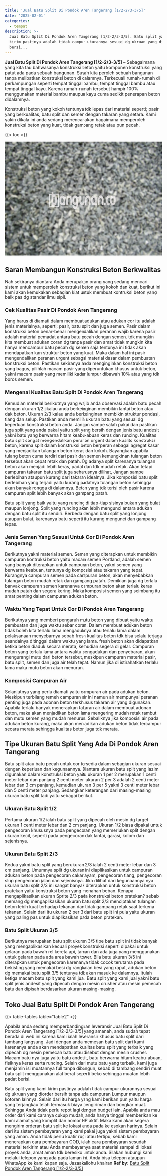 ```yaml
---
title: 'Jual Batu Split Di Pondok Aren Tangerang [1/2-2/3-3/5]'
date: '2025-02-01'
categories:
  - tempat
description: >-
  Jual Batu Split Di Pondok Aren Tangerang [1/2-2/3-3/5]. Batu split yang kami
  kirim pastinya adalah tidak campur ukurannya sesuai dg ukruan yang diorder
  bersi...
---
```


**Jual Batu Split Di Pondok Aren Tangerang \[1/2-2/3-3/5\]** – Sebagaimana yang kita tau bahwasanya konstruksi beton yaitu komponen konstruksi yang patut ada pada sebuah bangunan. Susah kita peroleh sebuah bangunan tanpa melibatkan konstruksi beton di dalamnya. Terkecuali rumah-rumah di perkampungan seperti tempat tinggal bambu, tempat tinggal bambu atau tempat tinggal kayu. Karena rumah-rumah tersebut hampir 100% menggunakan material bambu maupun kayu cuma sedikit penerapan beton didalamnya.

Konstruksi beton yang kokoh tentunya tdk lepas dari material seperti; pasir yang berkualitas, batu split dan semen dengan takaran yang setara. Kami yakin dikala ini anda sedang merencanakan bagaimana memperoleh konstruksi beton yang kuat, tidak gampang retak atau pun pecah.

{{< toc >}}

![Jual Batu Split Di Pondok Aren Tangerang [1/2-2/3-3/5]](/images/jual-batu-split-32.png)

## Saran Membangun Konstruksi Beton Berkwalitas

Nah sekiranya diantara Anda merupakan orang yang sedang mencari sistem untuk memperoleh konstruksi beton yang kokoh dan kuat, berikut ini kami akan kemukakan sebagian kiat untuk membuat kontruksi beton yang baik pas dg standar ilmu sipil.

### Cek Kualitas Pasir Di Pondok Aren Tangerang

Yang harus di diamati dalam membuat adukan atau adukan cor itu adalah jenis materialnya, seperti; pasir, batu split dan juga semen. Pasir dalam konstruksi beton benar-benar mengendalikan peranan wajib karena pasir adalah material pemadat antara batu pecah dengan semen. tdk mungkin kita membuat adukan coran dg tanpa pasir dan amat tidak mungkin kita hanya mencampur batu pecah dg semen saja tentunya ini tidak akan mendapatkan kan struktur beton yang kuat. Maka dalam hal ini pasir mengendalikan peranan urgent sebagai material dasar dalam pembuatan konstruksi beton. Pastikan sekiranya anda menginginkan konstruksi beton yang bagus, pilihlah macam pasir yang diperuntukan khusus untuk beton, yakni macam pasir yang memiliki kadar lumpur dibawah 10% atau yang tdk boros semen.

### Mengenal Kualitas Batu Split Di Pondok Aren Tangerang

Kemudian material berikutnya yang wajib anda observasi adalah batu pecah dengan ukuran 1/2 jikalau anda berkeinginan membikin lantai beton atau dak beton. Ukuran 2/3 kalau anda berkeinginan membikin struktur pondasi, tiang dan selup. Pastikan anda memilih ukuran batu yang sesuai dg keperluan konstruksi beton anda. Jangan sampe salah pakai dan pastikan juga split yang anda pakai yaitu split yang bersih dengan jenis batu andesit yakni batu yang berwarna hitam keabu-abuan keras dan runcing. Kualitas batu split sangat mengendalikan peranan urgent dalam kualits konstruksi beton, karena split dalam konstruksi beton berperan sebagai agregat kasar yang menjadikan tulangan beton keras dan kokoh. Bayangkan apabila tulang beton cuma terdiri dari pasir dan semen kemungkinan tulangan beton tersebut akan cepat retak dan patah. Dg adanya split karenanya tulangan beton akan menjadi lebih keras, padat dan tdk mudah retak. Akan tetapi campuran takaran batu split juga seharusnya dilihat, Jangan sampe berlebihan ataupun kurang dari takaran idealnya. Jika komposisi batu split berlebihan yang terjadi yaitu kurang padatnya tulangan beton sehingga akan banyak rongga di dalamnya. Beton yang tdk terisi oleh pasir karena campuran split lebih banyak akan gampang patah.

Batu split yang baik yaitu yang runcing di tiap-tiap sisinya bukan yang bulat maupun lonjong. Split yang runcing akan lebih mengunci antara adukan dengan batu split itu sendiri. Berbeda dengan batu split yang lonjong ataupun bulat, karenanya batu seperti itu kurang mengunci dan gampang lepas.

### Jenis Semen Yang Sesuai Untuk Cor Di Pondok Aren Tangerang

Berikutnya yakni material semen. Semen yang diterapkan untuk membikin campuran kontruksi beton yaitu macam semen Portland, adalah semen yang banyak diterapkan untuk campuran beton, yakni semen yang berwarna keabuan, tentunya dg komposisi atau takaran yang tepat. Kurangnya campuran semen pada campuran beton, akan menyebabkan tulangan beton mudah retak dan gampang patah. Demikian juga dg terlalu banyak campuran semen karenanya campuran beton akan terlalu keras mudah patah dan segera kering. Maka komposisi semen yang seimbang itu amat penting dalam campuran adukan beton.

### Waktu Yang Tepat Untuk Cor Di Pondok Aren Tangerang

Berikutnya yang memberi pengaruh mutu beton yang dibuat yaitu waktu pembuatan dan juga waktu sebar coran. Dalam membuat adukan beton tidak boleh kita terlalu lama mengaduknya atau terlalu lama dalam pelaksanaan menyebarnya sebab fresh kualitas beton tdk bisa selalu terjaga seandainya ditinggal dalam waktu yang lama. fresh beton akan didapatkan ketika beton diaduk secara merata, kemudian segera di gelar. Campuran beton yang terlalu lama antara waktu pengadukan dan penyebaran, akan mengurangi mutu dari beton tersebut, meskipun campuran material pasir, batu split, semen dan juga air telah tepat. Namun jika di istirahatkan terlalu lama maka mutu beton akan menurun.

### Komposisi Campuran Air

Selanjutnya yang perlu diamati yaitu campuran air pada adukan beton. Meskipun terbilang remeh campuran air ini namun air mempunyai peranan penting juga pada adonan beton terkhusus takaran air yang digunakan. Apabila terlalu banyak menerapkan takaran air dalam membuat adonan beton, maka akan menjadikan beton lama mengering mudah retak rambut dan mutu semen yang mudah menurun. Sebaliknya jika komposisi air pada adukan beton kurang, maka akan menjadikan adukan beton tidak tercampur secara merata sehingga kualitas beton juga tdk merata.

## Tipe Ukuran Batu Split Yang Ada Di Pondok Aren Tangerang

Batu split atau batu pecah untuk cor tersedia dalam sebagian ukuran sesuai dengan keperluan dan kegunaannya. Diantara ukuran batu split yang lazim digunakan dalam konstruksi beton yaitu ukuran 1 per 2 merupakan 1 centi meter lebar dan panjang 2 centi meter, ukuran 2 per 3 adalah 2 centi meter lebar dan 3 cm panjang, kemudian ukuran 3 per 5 yakni 3 centi meter lebar dan 5 centi meter panjang. Sedangkan keterangan dari masing-masing ukuran batu split tadi yaitu sebagai berikut.

### Ukuran Batu Split 1/2

Pertama ukuran 1/2 ialah batu split yang dipecah oleh mesin dg target ukuran 1 centi meter lebar dan 2 cm panjang. Ukuran 1/2 biasa dipakai untuk pengecoran khususnya pada pengecoran yang memerlukan split dengan ukuran kecil, seperti pada pengecoran dak lantai, garasi, kolom dan sejenisnya.

### Ukuran Batu Split 2/3

Kedua yakni batu split yang berukuran 2/3 ialah 2 centi meter lebar dan 3 cm panjang. Umumnya split dg ukuran ini diaplikasikan untuk campuran adukan beton pada pengecoran cakar ayam, pengecoran tiang, pengecoran slup pengecoran jalan dan sejenisnya. Jika dilihat dari kegunaannya nya ukuran batu split 2/3 ini sangat banyak diterapkan untuk konstruksi beton pratekan yaitu konstruksi beton yang menahan beban. Kenapa mengaplikasikan ukuran Sprite 2/3 pada konstruksi beton pratekan? sebab memang dg mengaplikasikan ukuran batu split 2/3 menciptakan tulangan beton lebih kuat terhadap tekanan dan tidak gampang retak saat terkena tekanan. Selain dari itu ukuran 2 per 3 dari batu split ini pula yaitu ukuran yang paling pas untuk diaplikasikan pada beton pratekan.

### Batu Split Ukuran 3/5

Berikutnya merupakan batu split ukuran 3/5 tipe batu split ini tidak banyak yang mengaplikasikan kecuali proyek konstruksi seperti dipakai untuk gelaran pada bawah rel kereta api, taman dan ada juga yang menggunakan untuk gelaran pada ada area bawah tower. Bila batu ukuran 3/5 ini diterapkan untuk pengecoran karenanya tidak cocok terutama pada bekisting yang memakai besi dg rangkaian besi yang rapat, adukan beton dg memakai batu split 3/5 tentunya tdk akan masuk ke dalamnya. Itulah ketiga macam batu split yang kami jual. Batu split yang kami jual yakni batu split jenis andesit yang dipecah dengan mesin crusher atau mesin pemecah batu dan dipisah berdasarkan ukuran masing-masing.

## Toko Jual Batu Split Di Pondok Aren Tangerang

{{< table-tables table="table2" >}}

Apabila anda sedang memperbandingkan leveransir Jual Batu Split Di Pondok Aren Tangerang \[1/2-2/3-3/5\] yang amanah, anda sudah tepat berada di web ini karena kami ialah leveransir khusus batu split dari tambang langsung. Jadi dengan anda memesan batu split dari kami karenanya anda akan mendapatkan kualitas batu split yang terbaik yang dipecah dg mesin pemecah batu atau disebut dengan mesin crusher. Macam batu nya juga yaitu batu andesit, batu berwarna hitam keabu-abuan, fisiknya keras serta runcing. Selain dari mutu batu yang terbaik, kami juga menjamin isi muatannya full tanpa dibangun, sebab di tambang sendiri muat batu split menggunakan alat berat seperti beko sehingga muatan lebih padat berisi.

Batu split yang kami kirim pastinya adalah tidak campur ukurannya sesuai dg ukruan yang diorder bersih tanpa ada campuran Lumpur maupun kotoran lainnya. Selain dari itu harga yang kami berikan pun yaitu harga yang terjangkau telah termasuk biaya pengiriman dan bongkar muat. Sehingga Anda tidak perlu repot lagi dengan budget lain. Apabila anda mau order dari kami caranya cukup mudah, anda hanya tinggal memberikan ke kami alamat yang komplit dan nomor HP aktif. Maka kami akan segera mengirim orderan batu split ke lokasi anda pada ke esokan harinya. Selain dari itu sistem pembayaran yang kami pakai juga yakni sistem pembayaran yang aman. Anda tidak perlu kuatir rugi atau tertipu, sebab kami menerapkan cara pembayaran COD, ialah cara pembayaran sesudah material terkirim atau Anda membayarnya saat material sampai di lokasi proyek anda, amat aman tdk beresiko untuk anda. Silakan hubungi kami melalui telepon yang ada pada laman ini. Anda bisa telepon ataupun WhatsApp ke kami kapan saja. Jazaakallohu khairan
**Ref by:** [Batu Split Pondok Aren Tangerang [1/2-2/3-3/5]](https://id.wikipedia.org/wiki/Batu)
